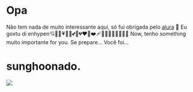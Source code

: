 # Opa 
Não tem nada de muito interessante aqui, só fui obrigada pelo [alura](https://www.alura.com.br) 🥵
Eu goxtu di enhypen💘💝💖💗💓💞💕💟💔❤️‍🔥❤️‍🩹🧡💛💚💙💜🤎🖤🤍
Now, tenho something muito importante for you.
Se prepare...
Você foi...
# sunghoonado.


![](https://media.tenor.com/RbBWBwOSaxAAAAAi/sunghoon-enhypen-sunghoon.gif)
